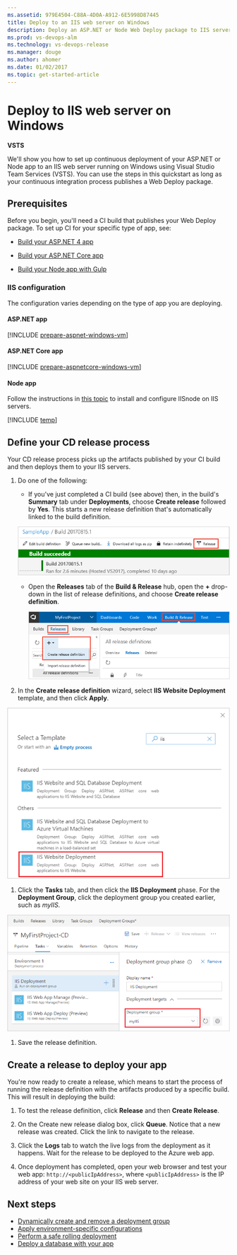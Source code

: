```yaml
---
ms.assetid: 979E4504-C88A-4D0A-A912-6E5998D87445
title: Deploy to an IIS web server on Windows
description: Deploy an ASP.NET or Node Web Deploy package to IIS servers using Deployment Groups
ms.prod: vs-devops-alm
ms.technology: vs-devops-release
ms.manager: douge
ms.author: ahomer
ms.date: 01/02/2017
ms.topic: get-started-article
---
```


# Deploy to IIS web server on Windows

**VSTS**

We'll show you how to set up continuous deployment of your ASP.NET or Node app to an IIS web server running on Windows using
Visual Studio Team Services (VSTS). You can use the steps in this quickstart as long as your continuous integration process publishes a Web Deploy package.

## Prerequisites

Before you begin, you'll need a CI build that publishes your Web Deploy package. To set up CI for your specific type of app, see:

* [Build your ASP.NET 4 app](../aspnet/build-aspnet-4.md)

* [Build your ASP.NET Core app](../aspnet/build-aspnet-core.md)

* [Build your Node app with Gulp](../nodejs/build-gulp.md)

### IIS configuration

The configuration varies depending on the type of app you are deploying.

#### ASP.NET app

[!INCLUDE [prepare-aspnet-windows-vm](../_shared/prepare-aspnet-windows-vm.md)]

#### ASP.NET Core app

[!INCLUDE [prepare-aspnetcore-windows-vm](../_shared/prepare-aspnetcore-windows-vm.md)]

#### Node app

Follow the instructions in [this topic](https://github.com/tjanczuk/iisnode) to install and configure IISnode on IIS servers.

[!INCLUDE [temp](../_shared/create-deployment-group.md)]

## Define your CD release process

Your CD release process picks up the artifacts published by your CI build and then deploys them to your IIS servers.

1. Do one of the following:

   * If you've just completed a CI build (see above) then, in the build's **Summary** tab under **Deployments**,
     choose **Create release** followed by **Yes**. This starts a new release definition that's automatically linked to the build definition.

    ![Creating a new release definition from the build summary](../_shared/_img/release-from-build-summary.png)

   * Open the **Releases** tab of the **Build &amp; Release** hub, open the **+** drop-down
     in the list of release definitions, and choose **Create release definition**.

     ![Creating a new release definition in the Releases page](../_shared/_img/release-from-release-page.png)

1. In the **Create release definition** wizard, select **IIS Website Deployment** template, and then click **Apply**.

 ![Screenshot showing IIS website deployment template](../_shared/_img/aspnet-core-to-windows-vm/select-iis-website-deployment-release-template.png)

1. Click the **Tasks** tab, and then click the **IIS Deployment** phase. For the **Deployment Group**, click the deployment group you created earlier, such as *myIIS*.

 ![iis deployment group in release definition](../_shared/_img/aspnet-core-to-windows-vm/iis-deployment-group-in-release-definition.png)

1. Save the release definition.

## Create a release to deploy your app

You're now ready to create a release, which means to start the process of running the release definition with the artifacts produced by a specific build. This will result in deploying the build:

1. To test the release definition, click **Release** and then **Create Release**.

1. On the Create new release dialog box, click **Queue**. Notice that a new release was created. Click the link to navigate to the release.

1. Click the **Logs** tab to watch the live logs from the deployment as it happens. Wait for the release to be deployed to the Azure web app.

1. Once deployment has completed, open your web browser and test your web app: `http://<publicIpAddress>`, where `<publicIpAddress>` is the IP address of your web site on your IIS web server.

## Next steps

* [Dynamically create and remove a deployment group](howto-webdeploy-iis-deploygroups.md#depgroup)
* [Apply environment-specific configurations](howto-webdeploy-iis-deploygroups.md#envirconfig)
* [Perform a safe rolling deployment](howto-webdeploy-iis-deploygroups.md#rolling)
* [Deploy a database with your app](howto-webdeploy-iis-deploygroups.md#database)
